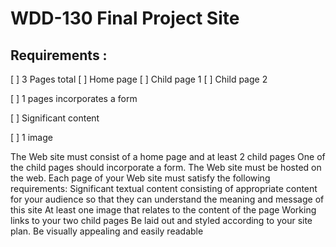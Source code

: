 # WDD-130 Final Project Site

## Requirements :

[ ] 3 Pages total
    [ ] Home page
    [ ] Child page 1
    [ ] Child page 2

[ ] 1 pages incorporates a form

[ ] Significant content

[ ] 1 image


The Web site must consist of a home page and at least 2 child pages
One of the child pages should incorporate a form.
The Web site must be hosted on the web.
Each page of your Web site must satisfy the following requirements:
Significant textual content consisting of appropriate content for your audience so that they can understand the meaning and message of this site
At least one image that relates to the content of the page
Working links to your two child pages
Be laid out and styled according to your site plan.
Be visually appealing and easily readable